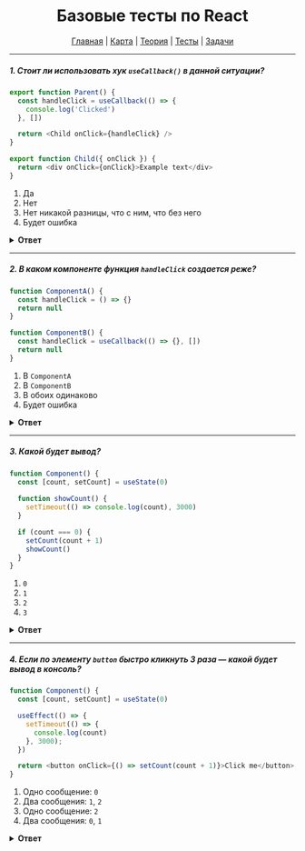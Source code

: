 <div align="center">

# Базовые тесты по React

[Главная](https://github.com/dollaween/junior-roadmap/)
|
[Карта](/roadmap/README.md)
|
[Теория](/theory/README.md)
|
[Тесты](/tests/README.md)
|
[Задачи](/tasks/README.md)

</div>

---

##### 1. Стоит ли использовать хук `useCallback()` в данной ситуации?

```js
export function Parent() {
  const handleClick = useCallback(() => {
    console.log('Clicked')
  }, [])

  return <Child onClick={handleClick} />
}

export function Child({ onClick }) {
  return <div onClick={onClick}>Example text</div>
}
```

1. Да
2. Нет
3. Нет никакой разницы, что с ним, что без него
4. Будет ошибка

<details><summary><b>Ответ</b></summary>
<p>

  **Ответ: 2**

  Это пример, когда оптимизация стоит дороже, чем её отсутствие. Компонент `Child` — простой и не создает проблем для производительности. В этом случае `useCallback()` только усложнит код.

</p>
</details>

---

##### 2. В каком компоненте функция `handleClick` создается реже?

```js
function ComponentA() {
  const handleClick = () => {}
  return null
}

function ComponentB() {
  const handleClick = useCallback(() => {}, [])
  return null
}
```

1. В `ComponentA`
2. В `ComponentB`
3. В обоих одинаково
4. Будет ошибка

<details><summary><b>Ответ</b></summary>
<p>

  **Ответ: 3**

  В `ComponentA` функция будет создаваться при каждом рендере компонента.  
  В `ComponentB` — функция через `useCallback` так же будет создаваться при каждом рендере.

  `useCallback` — это самая обычная функция, которая внутри себя имеет в довесок место для хранения состояний и встроенные проверки. Каждый рендер она создается заново, получает **новую** функцию для мемоизации и **новый** массив зависимостей, и заново делает проверки.

  Подробнее: [Все ли вы знаете о useCallback](https://habr.com/ru/post/529950/).

</p>
</details>

---

##### 3. Какой будет вывод?

```js
function Component() {
  const [count, setCount] = useState(0)
  
  function showCount() {
    setTimeout(() => console.log(count), 3000)
  }

  if (count === 0) {
    setCount(count + 1)
    showCount()
  }
}
```

1. `0`
2. `1`
3. `2`
4. `3`

<details><summary><b>Ответ</b></summary>
<p>

  **Ответ: 1**

  `count` является константой для каждого конкретного рендера. Функция `showCount` вызывается только на первом рендере, поэтому для нее `count` будет равен нулю.
  
  Это пример побочного эффекта (side effect), который должен решаться с помощью хука `useEffect`.

</p>
</details>

---

##### 4. Если по элементу `button` быстро кликнуть 3 раза — какой будет вывод в консоль?

```js
function Component() {
  const [count, setCount] = useState(0)

  useEffect(() => {
    setTimeout(() => {
      console.log(count)
    }, 3000);
  })

  return <button onClick={() => setCount(count + 1)}>Click me</button>
}
```

1. Одно сообщение: `0`
2. Два сообщения: `1`, `2`
3. Одно сообщение: `2`
4. Два сообщения: `0`, `1`

<details><summary><b>Ответ</b></summary>
<p>

  **Ответ: 2**

</p>
</details>
